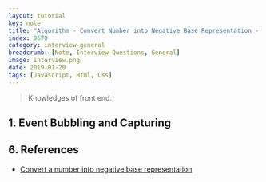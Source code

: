 ```yaml
---
layout: tutorial
key: note
title: "Algorithm - Convert Number into Negative Base Representation - Draft"
index: 9670
category: interview-general
breadcrumb: [Note, Interview Questions, General]
image: interview.png
date: 2019-01-20
tags: [Javascript, Html, Css]
---
```


> Knowledges of front end.

## 1. Event Bubbling and Capturing

## 6. References
* [Convert a number into negative base representation](https://www.geeksforgeeks.org/convert-number-negative-base-representation/)
